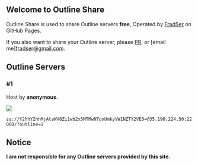 ## Welcome to Outline Share

Outline Share is used to share Outline servers **free**, Operated by [FradSer](https://twitter.com/fradser) on GitHub Pages.

If you also want to share your Outline server, please [PR](https://github.com/FradSer/outline-share/pulls), or [email me]<fradser@gmail.com>.

## Outline Servers

### #1

Host by **anonymous**.

![](https://img.shields.io/badge/status-working-brightgreen.svg)

`ss://Y2hhY2hhMjAtaWV0Zi1wb2x5MTMwNToxUmkyVW1NZTY2VE0=@35.190.224.50:22080/?outline=1`


## Notice

**I am not responsible for any Outline servers provided by this site.**
